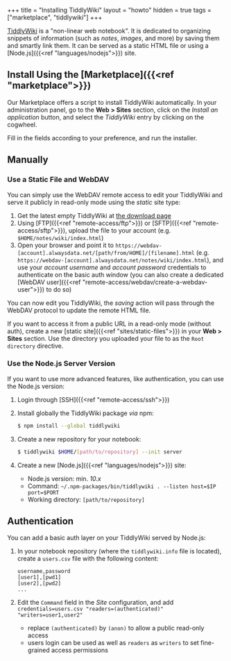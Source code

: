 +++
title = "Installing TiddlyWiki"
layout = "howto"
hidden = true
tags = ["marketplace", "tiddlywiki"]
+++

[TiddlyWiki](https://tiddlywiki.com/) is a "non-linear web notebook". It is dedicated to organizing snippets of information (such as *notes*, *images*, and more) by saving them and smartly link them. It can be served as a static HTML file or using a [Node.js]({{<ref "languages/nodejs">}}) site.

## Install Using the [Marketplace]({{<ref "marketplace">}})

Our Marketplace offers a script to install TiddlyWiki automatically. In your administration panel, go to the **Web > Sites** section, click on the *Install an application* button, and select the *TiddlyWiki* entry by clicking on the cogwheel.

Fill in the fields according to your preference, and run the installer.

## Manually

### Use a Static File and WebDAV

You can simply use the WebDAV remote access to edit your TiddlyWiki and serve it publicly in read-only mode using the *static* site type:

1. Get the latest empty TiddlyWiki at [the download page](https://tiddlywiki.com/#GettingStarted)
2. Using [FTP]({{<ref "remote-access/ftp">}}) or [SFTP]({{<ref "remote-access/sftp">}}), upload the file to your account (e.g. `$HOME/notes/wiki/index.html`)
3. Open your browser and point it to `https://webdav-[account].alwaysdata.net/[path/from/HOME]/[filename].html` (e.g. `https://webdav-[account].alwaysdata.net/notes/wiki/index.html`), and use your *account username* and *account password* credentials to authenticate on the basic auth window (you can also create a dedicated [WebDAV user]({{<ref "remote-access/webdav/create-a-webdav-user">}}) to do so)

You can now edit you TiddlyWiki, the *saving* action will pass through the WebDAV protocol to update the remote HTML file.

If you want to access it from a public URL in a read-only mode (without auth), create a new [static site]({{<ref "sites/static-files">}}) in your **Web > Sites** section. Use the directory you uploaded your file to as the `Root directory` directive.

### Use the Node.js Server Version

If you want to use more advanced features, like authentication, you can use the Node.js version:

1. Login through [SSH]({{<ref "remote-access/ssh">}})

2. Install globally the TiddlyWiki package *via* npm:

    ```sh
    $ npm install --global tiddlywiki
    ```

3. Create a new repository for your notebook:

    ```sh
    $ tiddlywiki $HOME/[path/to/repository] --init server
    ```

4. Create a new [Node.js]({{<ref "languages/nodejs">}}) site:
   - Node.js version: min. *10.x*
   - Command: `~/.npm-packages/bin/tiddlywiki . --listen host=$IP port=$PORT`
   - Working directory: `[path/to/repository]`

## Authentication

You can add a basic auth layer on your TiddlyWiki served by Node.js:

1. In your notebook repository (where the `tiddlywiki.info` file is located), create a `users.csv` file with the following content:

    ```csv
    username,password
    [user1],[pwd1]
    [user2],[pwd2]
    ...
    ```

2. Edit the `Command` field in the *Site* configuration, and add `credentials=users.csv "readers=(authenticated)" "writers=user1,user2"`

    - replace `(authenticated)` by `(anon)` to allow a public read-only access
    - users login can be used as well as `readers` as `writers` to set fine-grained access permissions

